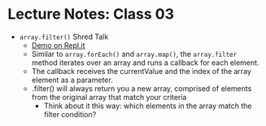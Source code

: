# Lecture Notes: Class 03

- `array.filter()` Shred Talk
  - [Demo on Repl.it](https://replit.com/@HexxKing1/301n25-Code-Challenge-filter#index.js)
  - Similar to `array.forEach()` and `array.map()`, the `array.filter` method iterates over an array and runs a callback for each element.
  - The callback receives the currentValue and the index of the array element as a parameter.
  - .filter() will always return you a new array, comprised of elements from the original array that match your criteria
    - Think about it this way: which elements in the array match the filter condition?
